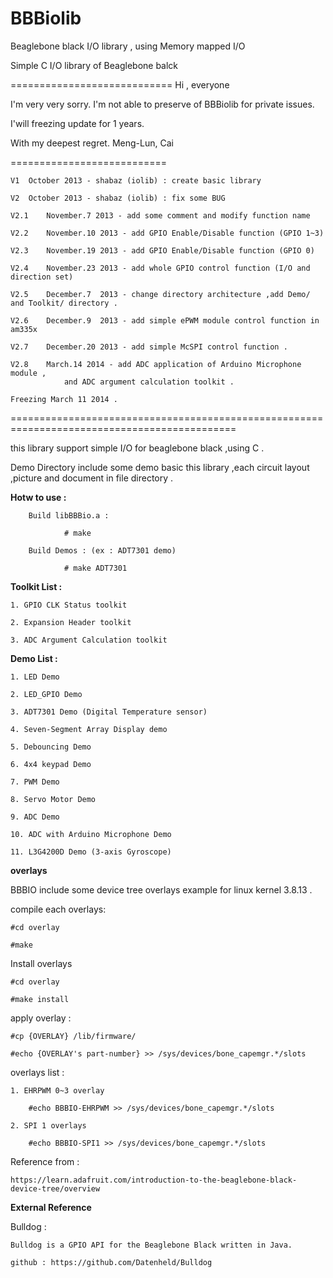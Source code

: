 BBBiolib
=======

Beaglebone black I/O library , using Memory mapped I/O

Simple C I/O library of Beaglebone balck

============================
Hi , everyone

I'm very very sorry. I'm not able to preserve of BBBiolib for private issues.

I'will freezing update for 1 years.

With my deepest regret.
 Meng-Lun, Cai

===========================


	V1 	October 2013 - shabaz (iolib) : create basic library 

	V2 	October 2013 - shabaz (iolib) : fix some BUG

	V2.1	November.7 2013 - add some comment and modify function name

	V2.2	November.10 2013 - add GPIO Enable/Disable function (GPIO 1~3)

	V2.3	November.19 2013 - add GPIO Enable/Disable function (GPIO 0)

	V2.4	November.23 2013 - add whole GPIO control function (I/O and direction set)

	V2.5	December.7  2013 - change directory architecture ,add Demo/ and Toolkit/ directory .

	V2.6	December.9  2013 - add simple ePWM module control function in am335x

	V2.7	December.20 2013 - add simple McSPI control function .

	V2.8	March.14 2014 - add ADC application of Arduino Microphone module ,
				and ADC argument calculation toolkit .

	Freezing March 11 2014 .

=============================================================================================

this library support simple I/O for beaglebone black ,using C .

Demo Directory include some demo basic this library ,each circuit layout ,picture and document in file directory .


**Hotw to use :**

        Build libBBBio.a :

                # make

        Build Demos : (ex : ADT7301 demo)

                # make ADT7301


**Toolkit List :**

	1. GPIO CLK Status toolkit

	2. Expansion Header toolkit

	3. ADC Argument Calculation toolkit


**Demo List :**

	1. LED Demo

	2. LED_GPIO Demo

	3. ADT7301 Demo (Digital Temperature sensor)

	4. Seven-Segment Array Display demo

	5. Debouncing Demo

	6. 4x4 keypad Demo

	7. PWM Demo

	8. Servo Motor Demo

	9. ADC Demo

	10. ADC with Arduino Microphone Demo

	11. L3G4200D Demo (3-axis Gyroscope)


**overlays**

BBBIO include some device tree overlays example for linux kernel 3.8.13 .

compile each overlays:

	#cd overlay

	#make

Install overlays

	#cd overlay

	#make install

apply overlay :

	#cp {OVERLAY} /lib/firmware/

	#echo {OVERLAY's part-number} >> /sys/devices/bone_capemgr.*/slots

overlays list :

	1. EHRPWM 0~3 overlay

		#echo BBBIO-EHRPWM >> /sys/devices/bone_capemgr.*/slots

	2. SPI 1 overlays

		#echo BBBIO-SPI1 >> /sys/devices/bone_capemgr.*/slots

Reference from :

	https://learn.adafruit.com/introduction-to-the-beaglebone-black-device-tree/overview



**External Reference**

Bulldog :

	Bulldog is a GPIO API for the Beaglebone Black written in Java.

	github : https://github.com/Datenheld/Bulldog

